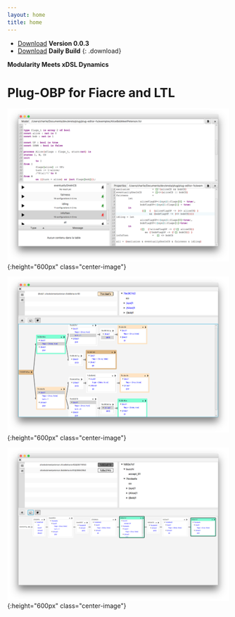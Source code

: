 ```yaml
---
layout: home
title: home
---
```



- [Download](https://bintray.com/plug-obp/distributions/download_file?file_path=plug-all-0.0.3.zip)
**Version 0.0.3**
- [Download](https://bintray.com/plug-obp/distributions/download_file?file_path=plug-obp2-daily.zip)
**Daily Build**
{: .download}

**Modularity Meets xDSL Dynamics**

# Plug-OBP for Fiacre and LTL

![simu](images/obp2/VerificationView.png){:height="600px" class="center-image"}

![simu](images/obp2/SimulationView.png){:height="600px" class="center-image"}

![simu](images/obp2/CounterExample.png){:height="600px" class="center-image"}
